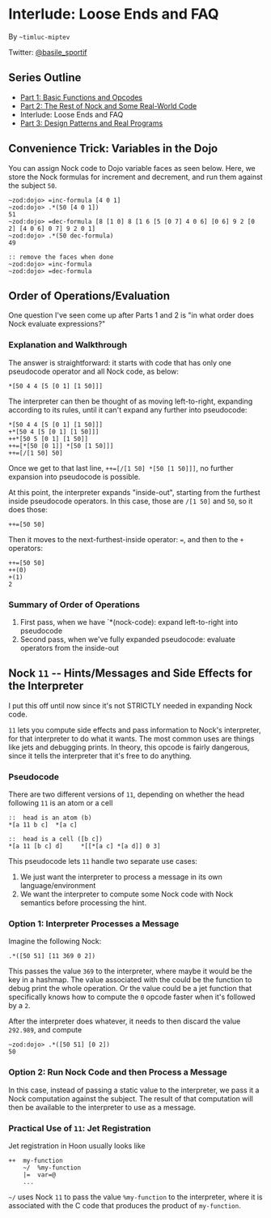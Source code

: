 
# Interlude: Loose Ends and FAQ

By `~timluc-miptev`

Twitter: [@basile_sportif](https://twitter.com/basile_sportif)

## Series Outline
* [Part 1: Basic Functions and Opcodes](part1.html)
* [Part 2: The Rest of Nock and Some Real-World Code](part2.html)
* Interlude: Loose Ends and FAQ
* [Part 3: Design Patterns and Real Programs](part3.html)

## Convenience Trick: Variables in the Dojo
You can assign Nock code to Dojo variable faces as seen below. Here, we store the Nock formulas for increment and decrement, and run them against the subject `50`.
```
~zod:dojo> =inc-formula [4 0 1]
~zod:dojo> .*(50 [4 0 1])
51
~zod:dojo> =dec-formula [8 [1 0] 8 [1 6 [5 [0 7] 4 0 6] [0 6] 9 2 [0 2] [4 0 6] 0 7] 9 2 0 1]
~zod:dojo> .*(50 dec-formula)
49

:: remove the faces when done
~zod:dojo> =inc-formula
~zod:dojo> =dec-formula
```

## Order of Operations/Evaluation
One question I've seen come up after Parts 1 and 2 is "in what order does Nock evaluate expressions?"

### Explanation and Walkthrough
The answer is straightforward: it starts with code that has only one pseudocode operator and all Nock code, as below: 
```
*[50 4 4 [5 [0 1] [1 50]]]
```

The interpreter can then be thought of as moving left-to-right, expanding according to its rules, until it can't expand any further into pseudocode:
```
*[50 4 4 [5 [0 1] [1 50]]]
+*[50 4 [5 [0 1] [1 50]]]
++*[50 5 [0 1] [1 50]]
++=[*[50 [0 1]] *[50 [1 50]]]
++=[/[1 50] 50]
```
Once we get to that last line, `++=[/[1 50] *[50 [1 50]]]`, no further expansion into pseudocode is possible.

At this point, the interpreter expands "inside-out", starting from the furthest inside pseudocode operators. In this case, those are `/[1 50]` and `50`, so it does those:
```
++=[50 50]
```

Then it moves to the next-furthest-inside operator: `=`, and then to the `+` operators:
```
++=[50 50]
++(0)
+(1)
2
```

### Summary of Order of Operations
1. First pass, when we have `*(nock-code): expand left-to-right into pseudocode
2. Second pass, when we've fully expanded pseudocode: evaluate operators from the inside-out

## Nock `11` -- Hints/Messages and Side Effects for the Interpreter
I put this off until now since it's not STRICTLY needed in expanding Nock code.

`11` lets you compute side effects and pass information to Nock's interpreter, for that interpreter to do what it wants. The most common uses are things like 
jets and debugging prints. In theory, this opcode is fairly dangerous, since it tells the interpreter that it's free to do anything.

### Pseudocode
There are two different versions of `11`, depending on whether the head following `11` is an atom or a cell
```
::  head is an atom (b)
*[a 11 b c]  *[a c]

::  head is a cell ([b c])
*[a 11 [b c] d]     *[[*[a c] *[a d]] 0 3]
```

This pseudocode lets `11` handle two separate use cases:
1. We just want the interpreter to process a message in its own language/environment
2. We want the interpreter to compute some Nock code with Nock semantics before processing the hint.

### Option 1: Interpreter Processes a Message
Imagine the following Nock:
```
.*([50 51] [11 369 0 2])
```
This passes the value `369` to the interpreter, where maybe it would be the key in a hashmap. The value associated with the could be the function to debug print the whole operation.  Or the value could be a jet function that specifically knows how to compute the `0` opcode faster when it's followed by a `2`.

After the interpreter does whatever, it needs to then discard the value `292.989`, and compute
```
~zod:dojo> .*([50 51] [0 2])
50
```

### Option 2: Run Nock Code and then Process a Message
In this case, instead of passing a static value to the interpreter, we pass it a Nock computation against the subject. The result of that computation will then be available to the interpreter to use as a message.

### Practical Use of `11`: Jet Registration
Jet registration in Hoon usually looks like
```
++  my-function
    ~/  %my-function
    |=  var=@
    ...
```
`~/` uses Nock `11` to pass the value `%my-function` to the interpreter, where it is associated with the C code that produces the product of `my-function`.